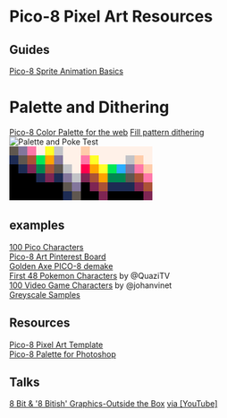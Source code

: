# Pico-8 Pixel Art Resources

## Guides
[Pico-8 Sprite Animation Basics](https://www.lexaloffle.com/bbs/?pid=37142)  

# Palette and Dithering
[Pico-8 Color Palette for the web](https://www.romanzolotarev.com/pico-8-color-palette/)
[Fill pattern dithering](https://www.lexaloffle.com/bbs/?tid=30231)  
![Palette and Poke Test](https://www.lexaloffle.com/bbs/cposts/1/14845.p8.png)  
![Palette fades](resources/p8palfades.png)  
## examples
[100 Pico Characters](http://pixeljoint.com/pixelart/97494.htm)  
[Pico-8 Art Pinterest Board](https://www.pinterest.com/laurymichel/pico-8/)  
[Golden Axe PICO-8 demake](http://pixeljoint.com/pixelart/98992.htm)  
[First 48 Pokemon Characters](https://twitter.com/QaziTV/status/636021323756662784) by @QuaziTV  
[100 Video Game Characters](https://twitter.com/johanvinet/status/635814153601597441) by @johanvinet  
[Greyscale Samples](https://twitter.com/castpixel/status/600608894587707392)  

## Resources
[Pico-8 Pixel Art Template](http://pixeljoint.com/pixelart/109853.htm)  
[Pico-8 Palette for Photoshop](http://terriblegames.com/downloads/Pico8.gpl)  

## Talks
[8 Bit & '8 Bitish' Graphics-Outside the Box](https://www.gdcvault.com/play/1023586/8-Bit-8-Bitish-Graphics) [via [YouTube]](https://www.youtube.com/watch?v=aMcJ1Jvtef0)  
